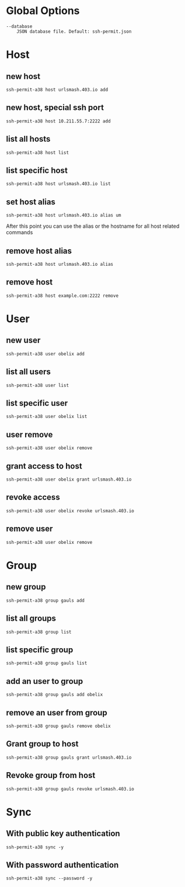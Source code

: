 Global Options
==============

```
--database
    JSON database file. Default: ssh-permit.json
```


Host
====

## new host
```
ssh-permit-a38 host urlsmash.403.io add
```

## new host, special ssh port
```
ssh-permit-a38 host 10.211.55.7:2222 add
```

## list all hosts
```
ssh-permit-a38 host list
```

## list specific host
```
ssh-permit-a38 host urlsmash.403.io list
```

## set host alias 
```
ssh-permit-a38 host urlsmash.403.io alias um
```

After this point you can use the alias or the hostname for all host related commands

## remove host alias 
```
ssh-permit-a38 host urlsmash.403.io alias
```

## remove host
```
ssh-permit-a38 host example.com:2222 remove
```


User
====

## new user
```
ssh-permit-a38 user obelix add
```

## list all users
```
ssh-permit-a38 user list
```

## list specific user
```
ssh-permit-a38 user obelix list
```

## user remove
```
ssh-permit-a38 user obelix remove
```

## grant access to host
```
ssh-permit-a38 user obelix grant urlsmash.403.io
```

## revoke access
```
ssh-permit-a38 user obelix revoke urlsmash.403.io
```

## remove user
```
ssh-permit-a38 user obelix remove
```


Group
=====

## new group
```
ssh-permit-a38 group gauls add
```

## list all  groups
```
ssh-permit-a38 group list
```

## list specific group
```
ssh-permit-a38 group gauls list
```

## add an user to group
```
ssh-permit-a38 group gauls add obelix
```

## remove an user from group
```
ssh-permit-a38 group gauls remove obelix
```

## Grant group to host
```
ssh-permit-a38 group gauls grant urlsmash.403.io
```

## Revoke group from host
```
ssh-permit-a38 group gauls revoke urlsmash.403.io
```


Sync
====

## With public key authentication
```
ssh-permit-a38 sync -y
```

## With password authentication
```
ssh-permit-a38 sync --password -y
```